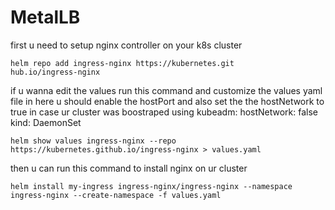  # MetalLB

first u need to setup nginx controller on your k8s cluster
```
helm repo add ingress-nginx https://kubernetes.git
hub.io/ingress-nginx
```
if u wanna edit the values run this command and customize the values yaml file
in here u should enable the hostPort and also set the the hostNetwork to true in case ur cluster was boostraped using kubeadm:
hostNetwork: false
kind: DaemonSet
```
helm show values ingress-nginx --repo https://kubernetes.github.io/ingress-nginx > values.yaml
```
then u can run this command to install nginx on  ur cluster
```
helm install my-ingress ingress-nginx/ingress-nginx --namespace ingress-nginx --create-namespace -f values.yaml
```

